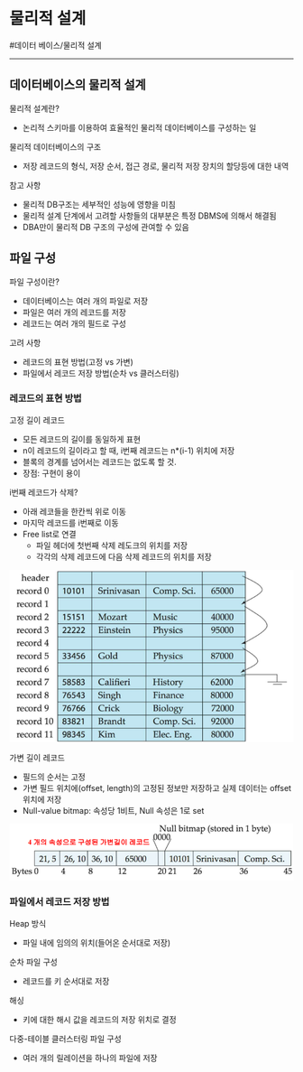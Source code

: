 # 물리적 설계
#데이터 베이스/물리적 설계

---
## 데이터베이스의 물리적 설계
물리적 설계란?
- 논리적 스키마를 이용하여 효율적인 물리적 데이터베이스를 구성하는 일

물리적 데이터베이스의 구조
- 저장 레코드의 형식, 저장 순서, 접근 경로, 물리적 저장 장치의 할당등에 대한 내역

참고 사항
- 물리적 DB구조는 세부적인 성능에 영향을 미침
- 물리적 설계 단계에서 고려할 사항들의 대부분은 특정 DBMS에 의해서 해결됨
- DBA만이 물리적 DB 구조의 구성에 관여할 수 있음

## 파일 구성
파일 구성이란?
- 데이터베이스는 여러 개의 파일로 저장
- 파일은 여러 개의 레코드를 저장
- 레코드는 여러 개의 필드로 구성

고려 사항
- 레코드의 표현 방법(고정 vs 가변)
- 파일에서 레코드 저장 방법(순차 vs 클러스터링)

### 레코드의 표현 방법
고정 길이 레코드
- 모든 레코드의 길이를 동일하게 표현
- n이 레코드의 길이라고 할 때, i번째 레코드는 n*(i-1) 위치에 저장
- 블록의 경계를 넘어서는 레코드는 없도록 할 것.
- 장점: 구현이 용이

i번째 레코드가 삭제?
- 아래 레코들을 한칸씩 위로 이동
- 마지막 레코드를 i번째로 이동
- Free list로 연결
    - 파일 헤더에 첫번째 삭제 레도크의 위치를 저장
    - 각각의 삭제 레코드에 다음 삭제 레코드의 위치를 저장

![](./img/물설_1.PNG)

가변 길이 레코드
- 필드의 순서는 고정
- 가변 필드 위치에(offset, length)의 고정된 정보만 저장하고 실제 데이터는 offset 위치에 저장
- Null-value bitmap: 속성당 1비트, Null 속성은 1로 set

![](./img/물설_2.PNG)

### 파일에서 레코드 저장 방법
Heap 방식
- 파일 내에 임의의 위치(들어온 순서대로 저장)

순차 파일 구성
- 레코드를 키 순서대로 저장

해싱
- 키에 대한 해시 값을 레코드의 저장 위치로 결정

다중-테이블 클러스터링 파일 구성
- 여러 개의 릴레이션을 하나의 파일에 저장
